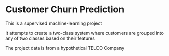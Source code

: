 # Customer Churn Prediction
This is a supervised machine-learning project

It attempts to create a two-class system where customers are grouped into any of two classes based on their features

The project data is from a hypothetical TELCO Company


